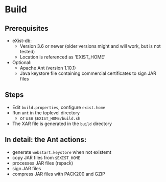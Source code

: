 # Build

## Prerequisites

- eXist-db:
  - Version 3.6 or newer (older versions might and will work, but is not tested)
  - Location is referenced as 'EXIST_HOME'
- Optional: 
  - Apache Ant (version 1.10.1)
  - Java keystore file containing commercial certificates to sign JAR files

## Steps

- Edit `build.properties`, configure `exist.home`
- Run `ant` in the toplevel directory 
    - or use `$EXIST_HOME/build.sh`
- The XAR file is generated in the `build` directory

## In detail: the Ant actions:

- generate `webstart.keystore` when not existemt
- copy JAR files from `$EXIST_HOME`
- processes JAR files (repack)
- sign JAR files
- compress JAR files with PACK200 and GZIP
